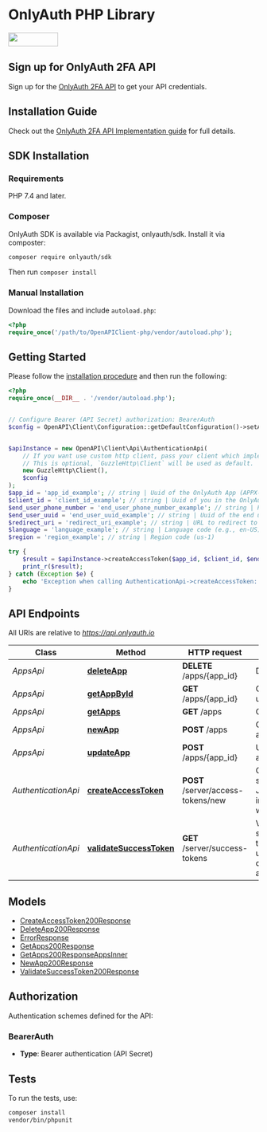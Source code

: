# OnlyAuth PHP Library

<div align="left">
    <a href="https://opensource.org/licenses/MIT">
        <img src="https://img.shields.io/badge/License-MIT-blue.svg" style="width: 100px; height: 28px;" />
    </a>
</div>

## Sign up for OnlyAuth 2FA API

Sign up for the [OnlyAuth 2FA API](https://app.onlyauth.io) to get your API credentials.

## Installation Guide
Check out the [OnlyAuth 2FA API Implementation guide](https://www.onlyauth.io/docs) for full details.


## SDK Installation

### Requirements

PHP 7.4 and later.

### Composer

OnlyAuth SDK is available via Packagist, onlyauth/sdk. Install it via composter:

```bash
composer require onlyauth/sdk

```

Then run `composer install`

### Manual Installation

Download the files and include `autoload.php`:

```php
<?php
require_once('/path/to/OpenAPIClient-php/vendor/autoload.php');
```

## Getting Started

Please follow the [installation procedure](#installation--usage) and then run the following:

```php
<?php
require_once(__DIR__ . '/vendor/autoload.php');


// Configure Bearer (API Secret) authorization: BearerAuth
$config = OpenAPI\Client\Configuration::getDefaultConfiguration()->setAccessToken('YOUR_ACCESS_TOKEN');


$apiInstance = new OpenAPI\Client\Api\AuthenticationApi(
    // If you want use custom http client, pass your client which implements `GuzzleHttp\ClientInterface`.
    // This is optional, `GuzzleHttp\Client` will be used as default.
    new GuzzleHttp\Client(),
    $config
);
$app_id = 'app_id_example'; // string | Uuid of the OnlyAuth App (APPX-XXX)
$client_id = 'client_id_example'; // string | Uuid of you in the OnlyAuth Platform (CLNT-XXX)
$end_user_phone_number = 'end_user_phone_number_example'; // string | Phone number of the end user (E164 format)
$end_user_uuid = 'end_user_uuid_example'; // string | Uuid of the end user (any type)
$redirect_uri = 'redirect_uri_example'; // string | URL to redirect to after authentication
$language = 'language_example'; // string | Language code (e.g., en-US)
$region = 'region_example'; // string | Region code (us-1)

try {
    $result = $apiInstance->createAccessToken($app_id, $client_id, $end_user_phone_number, $end_user_uuid, $redirect_uri, $language, $region);
    print_r($result);
} catch (Exception $e) {
    echo 'Exception when calling AuthenticationApi->createAccessToken: ', $e->getMessage(), PHP_EOL;
}

```

## API Endpoints

All URIs are relative to *https://api.onlyauth.io*

Class | Method | HTTP request | Description
------------ | ------------- | ------------- | -------------
*AppsApi* | [**deleteApp**](docs/Api/AppsApi.md#deleteapp) | **DELETE** /apps/{app_id} | Delete an app
*AppsApi* | [**getAppById**](docs/Api/AppsApi.md#getappbyid) | **GET** /apps/{app_id} | Get an app by uuid
*AppsApi* | [**getApps**](docs/Api/AppsApi.md#getapps) | **GET** /apps | Get all apps
*AppsApi* | [**newApp**](docs/Api/AppsApi.md#newapp) | **POST** /apps | Create a new app
*AppsApi* | [**updateApp**](docs/Api/AppsApi.md#updateapp) | **POST** /apps/{app_id} | Update an app
*AuthenticationApi* | [**createAccessToken**](docs/Api/AuthenticationApi.md#createaccesstoken) | **POST** /server/access-tokens/new | Creates a short-lived JWT token to integrate the widget
*AuthenticationApi* | [**validateSuccessToken**](docs/Api/AuthenticationApi.md#validatesuccesstoken) | **GET** /server/success-tokens | Validates a success token after user completes authentication

## Models

- [CreateAccessToken200Response](docs/Model/CreateAccessToken200Response.md)
- [DeleteApp200Response](docs/Model/DeleteApp200Response.md)
- [ErrorResponse](docs/Model/ErrorResponse.md)
- [GetApps200Response](docs/Model/GetApps200Response.md)
- [GetApps200ResponseAppsInner](docs/Model/GetApps200ResponseAppsInner.md)
- [NewApp200Response](docs/Model/NewApp200Response.md)
- [ValidateSuccessToken200Response](docs/Model/ValidateSuccessToken200Response.md)

## Authorization

Authentication schemes defined for the API:
### BearerAuth

- **Type**: Bearer authentication (API Secret)

## Tests

To run the tests, use:

```bash
composer install
vendor/bin/phpunit
```

